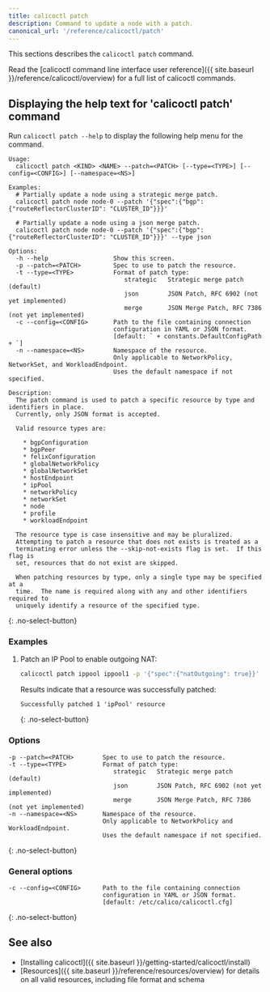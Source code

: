 ```yaml
---
title: calicoctl patch
description: Command to update a node with a patch. 
canonical_url: '/reference/calicoctl/patch'
---
```


This sections describes the `calicoctl patch` command.

Read the [calicoctl command line interface user reference]({{ site.baseurl }}/reference/calicoctl/overview)
for a full list of calicoctl commands.

## Displaying the help text for 'calicoctl patch' command

Run `calicoctl patch --help` to display the following help menu for the
command.

```
Usage:
  calicoctl patch <KIND> <NAME> --patch=<PATCH> [--type=<TYPE>] [--config=<CONFIG>] [--namespace=<NS>]

Examples:
  # Partially update a node using a strategic merge patch.
  calicoctl patch node node-0 --patch '{"spec":{"bgp": {"routeReflectorClusterID": "CLUSTER_ID"}}}'

  # Partially update a node using a json merge patch.
  calicoctl patch node node-0 --patch '{"spec":{"bgp": {"routeReflectorClusterID": "CLUSTER_ID"}}}' --type json

Options:
  -h --help                  Show this screen.
  -p --patch=<PATCH>         Spec to use to patch the resource.
  -t --type=<TYPE>           Format of patch type:
                                strategic   Strategic merge patch (default)
                                json        JSON Patch, RFC 6902 (not yet implemented)
                                merge       JSON Merge Patch, RFC 7386 (not yet implemented)
  -c --config=<CONFIG>       Path to the file containing connection
                             configuration in YAML or JSON format.
                             [default: ` + constants.DefaultConfigPath + `]
  -n --namespace=<NS>        Namespace of the resource.
                             Only applicable to NetworkPolicy, NetworkSet, and WorkloadEndpoint.
                             Uses the default namespace if not specified.

Description:
  The patch command is used to patch a specific resource by type and identifiers in place.
  Currently, only JSON format is accepted.
  
  Valid resource types are:

    * bgpConfiguration
    * bgpPeer
    * felixConfiguration
    * globalNetworkPolicy
    * globalNetworkSet
    * hostEndpoint
    * ipPool
    * networkPolicy
    * networkSet
    * node
    * profile
    * workloadEndpoint

  The resource type is case insensitive and may be pluralized.
  Attempting to patch a resource that does not exists is treated as a
  terminating error unless the --skip-not-exists flag is set.  If this flag is
  set, resources that do not exist are skipped.
  
  When patching resources by type, only a single type may be specified at a
  time.  The name is required along with any and other identifiers required to
  uniquely identify a resource of the specified type.
```
{: .no-select-button}

### Examples

1. Patch an IP Pool to enable outgoing NAT:

   ```bash
   calicoctl patch ippool ippool1 -p '{"spec":{"natOutgoing": true}}'
   ```

   Results indicate that a resource was successfully patched:

   ```
   Successfully patched 1 'ipPool' resource
   ```
   {: .no-select-button}

### Options

```
-p --patch=<PATCH>        Spec to use to patch the resource.
-t --type=<TYPE>          Format of patch type:
                             strategic   Strategic merge patch (default)
                             json        JSON Patch, RFC 6902 (not yet implemented)
                             merge       JSON Merge Patch, RFC 7386 (not yet implemented)
-n --namespace=<NS>       Namespace of the resource.
                          Only applicable to NetworkPolicy and WorkloadEndpoint.
                          Uses the default namespace if not specified.
```
{: .no-select-button}

### General options

```
-c --config=<CONFIG>      Path to the file containing connection
                          configuration in YAML or JSON format.
                          [default: /etc/calico/calicoctl.cfg]
```
{: .no-select-button}

## See also

-  [Installing calicoctl]({{ site.baseurl }}/getting-started/calicoctl/install)
-  [Resources]({{ site.baseurl }}/reference/resources/overview) for details on all valid resources, including file format
   and schema
